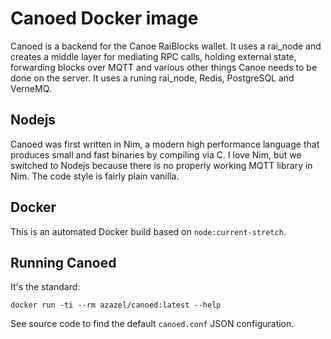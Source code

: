 # Canoed Docker image
Canoed is a backend for the Canoe RaiBlocks wallet. It uses a rai_node
and creates a middle layer for mediating RPC calls, holding external
state, forwarding blocks over MQTT and various other things Canoe
needs to be done on the server. It uses a runing rai_node, Redis,
PostgreSQL and VerneMQ.

## Nodejs
Canoed was first written in Nim, a modern high performance language
that produces small and fast binaries by compiling via C. I love Nim,
but we switched to Nodejs because there is no properly working MQTT
library in Nim. The code style is fairly plain vanilla.

## Docker

This is an automated Docker build based on `node:current-stretch`.

## Running Canoed
It's the standard:

```
docker run -ti --rm azazel/canoed:latest --help
```

See source code to find the default `canoed.conf` JSON configuration.
